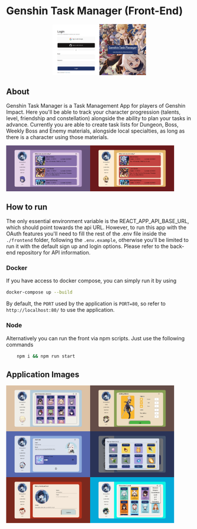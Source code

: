 # Genshin Task Manager (Front-End)

<div align='center'>
    <img width='50%' src='./Readme assets/Landing Page.png' alt='Landing page' />
</div>

## About

<p>Genshin Task Manager is a Task Management App for players of Genshin Impact. Here you'll be able to track your character progression (talents, level, friendship and constellation) alongside the ability to plan your tasks in advance. Currently you are able to create task lists for Dungeon, Boss, Weekly Boss and Enemy materials, alongside local specialties, as long as there is a character using those materials.</p>

<div style='display: flex;' align='center'>
    <img width='45%' src='./Readme assets/Home.png' alt='Home page' />
    <img width='45%' src='./Readme assets/Home Alt.png' alt='Alt Home page' />
</div>

## How to run

The only essential environment variable is the REACT_APP_API_BASE_URL, which should point towards the api URL. However, to run this app with the OAuth features you'll need to fill the rest of the .env file inside the `./frontend` folder, following the `.env.example`, otherwise you'll be limited to run it with the default sign up and login options. Please refer to the back-end repository for API information.

### Docker

If you have access to docker compose, you can simply run it by using

```bash
docker-compose up --build
```

By default, the `PORT` used by the application is `PORT=80`, so refer to `http://localhost:80/` to use the application.

### Node

Alternatively you can run the front via npm scripts. Just use the following commands

```bash
    npm i && npm run start
```

## Application Images

<div style='display: flex;' align='center'>
    <img width='45%' src='./Readme assets/New Character Filtered.png' alt='New Character Filtered' />
    <img width='45%' src='./Readme assets/New Character Info Menu.png' alt='New Character Info Menu' />
</div>

<div style='display: flex;' align='center'>
    <img width='45%' src='./Readme assets/New Task.png' alt='New Task' />
    <img width='45%' src='./Readme assets/New Task - Item Menu.png' alt='New Task - Item Menu' />
</div>

<div style='display: flex;' align='center'>
    <img width='45%' src='./Readme assets/Profile.png' alt='Profile' />
    <img width='45%' src='./Readme assets/Characters Filtered.png' alt='Characters Filtered' />
</div>
